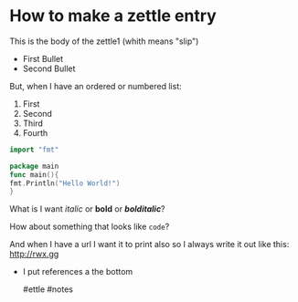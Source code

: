 # How to make a zettle entry

This is the body of the zettle1 (whith means "slip")

* First Bullet
* Second Bullet

But, when I have an ordered or numbered list:

1. First
1. Second
1. Third
1. Fourth


```go
import "fmt"

package main
func main(){
fmt.Println("Hello World!")
}
```

What is I want *italic* or **bold** or ***bolditalic***?

How about something that looks like `code`?

And when I have a url I want it to print also so I always write it out like this:
http://rwx.gg

* I put references a the bottom

    #ettle #notes
